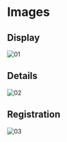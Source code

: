 # Images

## Display

![01](https://user-images.githubusercontent.com/101825270/161392701-807072d8-6857-41f1-ac81-b726ec85df2d.png)

## Details
![02](https://user-images.githubusercontent.com/101825270/161392717-546de60e-ae5a-4578-820e-10d6013b8cac.png)

## Registration
![03](https://user-images.githubusercontent.com/101825270/161392719-06a45f68-cf9e-4a67-bb36-984dbb8a5b15.png)
